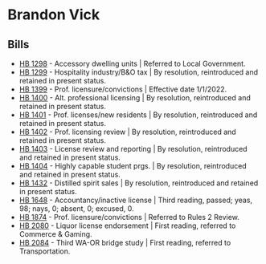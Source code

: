 # Brandon Vick
## Bills
* [HB 1298](/bill/2021-22/hb/1298/) - Accessory dwelling units | Referred to Local Government.
* [HB 1299](/bill/2021-22/hb/1299/) - Hospitality industry/B&O tax | By resolution, reintroduced and retained in present status.
* [HB 1399](/bill/2021-22/hb/1399/) - Prof. licensure/convictions | Effective date 1/1/2022.
* [HB 1400](/bill/2021-22/hb/1400/) - Alt. professional licensing | By resolution, reintroduced and retained in present status.
* [HB 1401](/bill/2021-22/hb/1401/) - Prof. licenses/new residents | By resolution, reintroduced and retained in present status.
* [HB 1402](/bill/2021-22/hb/1402/) - Prof. licensing review | By resolution, reintroduced and retained in present status.
* [HB 1403](/bill/2021-22/hb/1403/) - License review and reporting | By resolution, reintroduced and retained in present status.
* [HB 1404](/bill/2021-22/hb/1404/) - Highly capable student prgs. | By resolution, reintroduced and retained in present status.
* [HB 1432](/bill/2021-22/hb/1432/) - Distilled spirit sales | By resolution, reintroduced and retained in present status.
* [HB 1648](/bill/2021-22/hb/1648/) - Accountancy/inactive license | Third reading, passed; yeas, 98; nays, 0; absent, 0; excused, 0.
* [HB 1874](/bill/2021-22/hb/1874/) - Prof. licensure/convictions | Referred to Rules 2 Review.
* [HB 2080](/bill/2021-22/hb/2080/) - Liquor license endorsement | First reading, referred to Commerce & Gaming.
* [HB 2084](/bill/2021-22/hb/2084/) - Third WA-OR bridge study | First reading, referred to Transportation.
